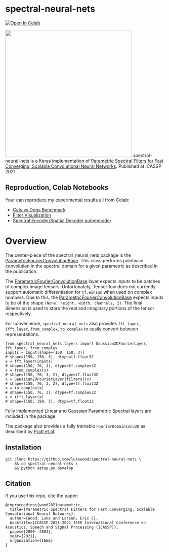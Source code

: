 # spectral-neural-nets
[![Open In Colab](https://colab.research.google.com/assets/colab-badge.svg)](https://colab.research.google.com/github/lukewood/spectral-neural-nets/blob/master/notebooks/Cats-vs-Dogs-Benchmark.ipynb)

<img src="img/overview.png" width=400/>
spectral-neural-nets is a Keras implementation of <a href="https://lukewood.dev/pdf/spectral-conv.pdf">Parametric Spectral Filters for Fast Converging, Scalable Convolutional Neural Networks<a/>.  Published at ICASSP 2021.

## Reproduction, Colab Notebooks
Your can reproduce my experimental results all from Colab:
  
- [Cats vs Dogs Benchmark](https://colab.research.google.com/github/lukewood/spectral-neural-nets/blob/master/notebooks/Cats-vs-Dogs-Benchmark.ipynb)
- [Filter Visualization](https://colab.research.google.com/github/lukewood/spectral-neural-nets/blob/master/notebooks/Filter-Visualizations.ipynb)
- [Spectral Encoder/Spatial Decoder autoencoder](https://colab.research.google.com/github/lukewood/spectral-neural-nets/blob/master/notebooks/Spectral_Auto_Encoder.ipynb)

# Overview
The center-piece of the spectral_neural_nets package is the [ParametricFourierConvolutionBase](https://github.com/LukeWood/spectral-neural-nets/blob/master/spectral_neural_nets/layers/kernel/base.py#L4).  This class performs pointwise convolution in the spectral domain for a given parametric as described in the publication.

The [ParametricFourierConvolutionBase](https://github.com/LukeWood/spectral-neural-nets/blob/master/spectral_neural_nets/layers/kernel/base.py#L4) layer expects inputs to be batches of complex image tensors.  Unfortunately, Tensorflow does not currently support automatic differentiation for `tf.einsum` when used on complex numbers.  Due to this, the [ParametricFourierConvolutionBase](https://github.com/LukeWood/spectral-neural-nets/blob/master/spectral_neural_nets/layers/kernel/base.py#L4) expects inputs to be of the shape `(None, height, width, channels, 2)`.  The final dimension is used to store the real and imaginary portions of the tensor respectively.


For convenience, `spectral_neural_nets` also provides `fft_layer`, `ifft_layer`, `from_complex`, `to_complex` to easily convert between representations.
```
from spectral_neural_nets.layers import Gaussian2DFourierLayer, fft_layer, from_complex
inputs = Input(shape=(150, 150, 3))
# shape=(150, 150, 3), dtype=tf.float32
x = fft_layer(inputs)
# shape=(150, 76, 3), dtype=tf.complex32
x = from_complex(x)
# shape=(150, 76, 3, 2), dtype=tf.float32
x = Gaussian2DFourierLayer(filters)(x)
# shape=(150, 76, 3, 2), dtype=tf.float32
x = to_complex(x)
# shape=(150, 76, 3), dtype=tf.complex32
x = ifft_layer(x)
# shape=(150, 150, 3), dtype=tf.float32
```

Fully implemented [Linear](https://github.com/LukeWood/spectral-neural-nets/blob/master/spectral_neural_nets/layers/kernel/linear.py) and [Gaussian](https://github.com/LukeWood/spectral-neural-nets/blob/master/spectral_neural_nets/layers/kernel/gaussian.py) Parametric Spectral layers are included in the package.

The package also provides a fully trainable `FourierDomainConv2D` as described by [Pratt et al](http://ecmlpkdd2017.ijs.si/papers/paperID11.pdf).

## Installation
```
git clone https://github.com/lukewood/spectral-neural-nets \
    && cd spectral-neural-nets \
    && python setup.py develop
```

## Citation
If you use this repo, cite the paper:

```
@inproceedings{wood2021parametric,
  title={Parametric Spectral Filters for Fast Converging, Scalable Convolutional Neural Networks},
  author={Wood, Luke and Larson, Eric C},
  booktitle={ICASSP 2021-2021 IEEE International Conference on Acoustics, Speech and Signal Processing (ICASSP)},
  pages={2800--2804},
  year={2021},
  organization={IEEE}
}
```
